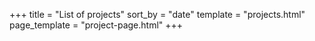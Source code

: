+++
title = "List of projects"
sort_by = "date"
template = "projects.html"
page_template = "project-page.html"
+++